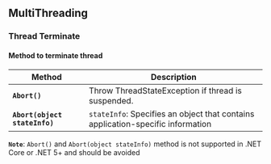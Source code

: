 ## MultiThreading

### Thread Terminate

#### Method to terminate thread

| Method | Description |
| -- | -- |
| **`Abort()`** | Throw ThreadStateException if thread is suspended. |
| **`Abort(object stateInfo)`** | `stateInfo`: Specifies an object that contains application-specific information |

**`Note`**: `Abort()` and `Abort(object stateInfo)` method is not supported in .NET Core or .NET 5+ and should be avoided 